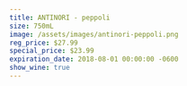 ```yaml
---
title: ANTINORI - peppoli
size: 750mL
image: /assets/images/antinori-peppoli.png
reg_price: $27.99
special_price: $23.99
expiration_date: 2018-08-01 00:00:00 -0600
show_wine: true
---
```


